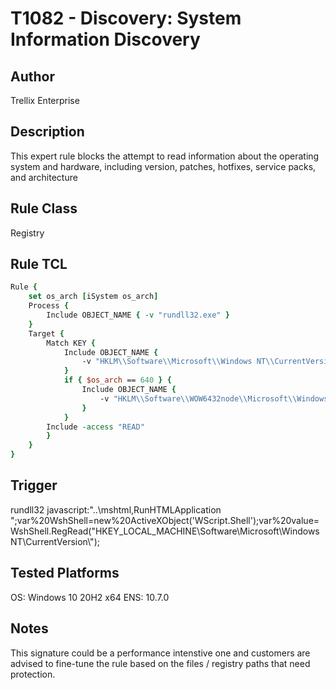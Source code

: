 # T1082 - Discovery: System Information Discovery

## Author
Trellix Enterprise

## Description
This expert rule blocks the attempt to read information about the operating system and hardware, including version, patches, hotfixes, service packs, and architecture

## Rule Class 
Registry

## Rule TCL
```tcl
Rule {
    set os_arch [iSystem os_arch]
    Process {        
        Include OBJECT_NAME { -v "rundll32.exe" }
    }
    Target {
        Match KEY {
            Include OBJECT_NAME {
                -v "HKLM\\Software\\Microsoft\\Windows NT\\CurrentVersion\\**"
            }
            if { $os_arch == 640 } {
                Include OBJECT_NAME {
                    -v "HKLM\\Software\\WOW6432node\\Microsoft\\Windows NT\\CurrentVersion\\**"
                }
            }
		Include -access "READ"
        }
    }
}

```

## Trigger
rundll32 javascript:"\..\mshtml,RunHTMLApplication ";var%20WshShell=new%20ActiveXObject('WScript.Shell');var%20value=WshShell.RegRead("HKEY_LOCAL_MACHINE\\Software\\Microsoft\\Windows NT\\CurrentVersion\\");

## Tested Platforms
OS: Windows 10 20H2 x64
ENS: 10.7.0

## Notes
This signature could be a performance intenstive one and customers are advised to fine-tune the rule based on the files / registry paths that need protection.
